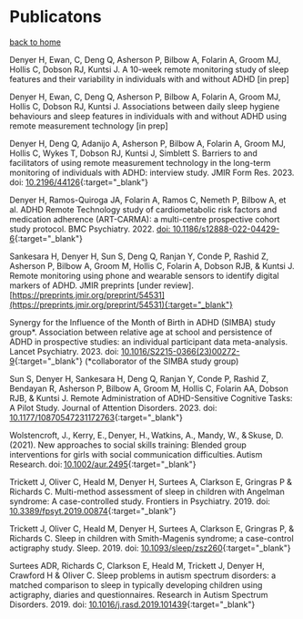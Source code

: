 
# Publicatons

[back to home](./index.md)

Denyer H, Ewan, C, Deng Q, Asherson P, Bilbow A, Folarin A, Groom MJ, Hollis C, Dobson RJ, Kuntsi J. A 10-week remote monitoring study of sleep features and their variability in individuals with and without ADHD [in prep]

Denyer H, Ewan, C, Deng Q, Asherson P, Bilbow A, Folarin A, Groom MJ, Hollis C, Dobson RJ, Kuntsi J. Associations between daily sleep hygiene behaviours and sleep features in individuals with and without ADHD using remote measurement technology [in prep]

Denyer H, Deng Q, Adanijo A, Asherson P, Bilbow A, Folarin A, Groom MJ, Hollis C, Wykes T, Dobson RJ, Kuntsi J, Simblett S. Barriers to and facilitators of using remote measurement technology in the long-term monitoring of individuals with ADHD: interview study. JMIR Form Res. 2023. doi: [10.2196/44126](https://doi.org/10.2196/44126){:target="_blank"}

Denyer H, Ramos-Quiroga JA, Folarin A, Ramos C, Nemeth P, Bilbow A, et al. ADHD Remote Technology study of cardiometabolic risk factors and medication adherence (ART-CARMA): a multi-centre prospective cohort study protocol. BMC Psychiatry. 2022. [doi: 10.1186/s12888-022-04429-6](https://doi.org/10.1186/s12888-022-04429-6){:target="_blank"}

Sankesara H, Denyer H, Sun S, Deng Q, Ranjan Y, Conde P, Rashid Z, Asherson P, Bilbow A, Groom M, Hollis C, Folarin A, Dobson RJB, & Kuntsi J. Remote monitoring using phone and wearable sensors to identify digital markers of ADHD. JMIR preprints [under review]. [https://preprints.jmir.org/preprint/54531](https://preprints.jmir.org/preprint/54531){:target="_blank"}

Synergy for the Influence of the Month of Birth in ADHD (SIMBA) study group*. Association between relative age at school and persistence of ADHD in prospective studies: an individual participant data meta-analysis. Lancet Psychiatry. 2023. doi: [10.1016/S2215-0366(23)00272-9](https://www.thelancet.com/journals/lanpsy/article/PIIS2215-0366(23)00272-9/fulltext){:target="_blank"} (*collaborator of the SIMBA study group)

Sun S, Denyer H, Sankesara H, Deng Q, Ranjan Y, Conde P, Rashid Z, Bendayan R, Asherson P, Bilbow A, Groom M, Hollis C, Folarin AA, Dobson RJB, & Kuntsi J. Remote Administration of ADHD-Sensitive Cognitive Tasks: A Pilot Study. Journal of Attention Disorders. 2023.  doi: [10.1177/10870547231172763](https://doi.org/10.1177/10870547231172763){:target="_blank"}

Wolstencroft, J., Kerry, E., Denyer, H., Watkins, A., Mandy, W., & Skuse, D. (2021). New approaches to social skills training: Blended group interventions for girls with social communication difficulties. Autism Research. doi: [10.1002/aur.2495](https://eur03.safelinks.protection.outlook.com/?url=https%3A%2F%2Fdoi.org%2F10.1002%2Faur.2495&data=04%7C01%7Cmrc-dtp%40kcl.ac.uk%7C2587b54d3d8a443b3c6b08d8e953bdce%7C8370cf1416f34c16b83c724071654356%7C0%7C0%7C637515893180169429%7CUnknown%7CTWFpbGZsb3d8eyJWIjoiMC4wLjAwMDAiLCJQIjoiV2luMzIiLCJBTiI6Ik1haWwiLCJXVCI6Mn0%3D%7C1000&sdata=qG2VrFA2JZGhNf0lj1Blxpv7noro87zYOSdqnayoKsc%3D&reserved=0){:target="_blank"}

Trickett J, Oliver C, Heald M, Denyer H, Surtees A, Clarkson E, Gringras P & Richards C. Multi-method assessment of sleep in children with Angelman syndrome: A case-controlled study. Frontiers in Psychiatry. 2019. doi: [10.3389/fpsyt.2019.00874](http://frontiersin.org/articles/10.3389/fpsyt.2019.00874/abstract){:target="_blank"}

Trickett J, Oliver C, Heald M, Denyer H, Surtees A, Clarkson E, Gringras P, & Richards C. Sleep in children with Smith-Magenis syndrome; a case-control actigraphy study. Sleep. 2019. doi: [10.1093/sleep/zsz260](https://doi.org/10.1093/sleep/zsz260){:target="_blank"}

Surtees ADR, Richards C, Clarkson E, Heald M, Trickett J, Denyer H, Crawford H & Oliver C. Sleep problems in autism spectrum disorders: a matched comparison to sleep in typically developing children using actigraphy, diaries and questionnaires. Research in Autism Spectrum Disorders. 2019. doi: [10.1016/j.rasd.2019.101439](https://doi.org/10.1093/sleep/zsz260){:target="_blank"}
